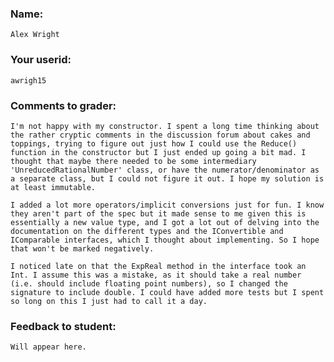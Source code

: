 ### Name:

	Alex Wright

### Your userid:

	awrigh15

### Comments to grader:

	I'm not happy with my constructor. I spent a long time thinking about the rather cryptic comments in the discussion forum about cakes and toppings, trying to figure out just how I could use the Reduce() function in the constructor but I just ended up going a bit mad. I thought that maybe there needed to be some intermediary 'UnreducedRationalNumber' class, or have the numerator/denominator as a separate class, but I could not figure it out. I hope my solution is at least immutable.

	I added a lot more operators/implicit conversions just for fun. I know they aren't part of the spec but it made sense to me given this is essentially a new value type, and I got a lot out of delving into the documentation on the different types and the IConvertible and IComparable interfaces, which I thought about implementing. So I hope that won't be marked negatively.

	I noticed late on that the ExpReal method in the interface took an Int. I assume this was a mistake, as it should take a real number (i.e. should include floating point numbers), so I changed the signature to include double. I could have added more tests but I spent so long on this I just had to call it a day.


### Feedback to student:

	Will appear here.
